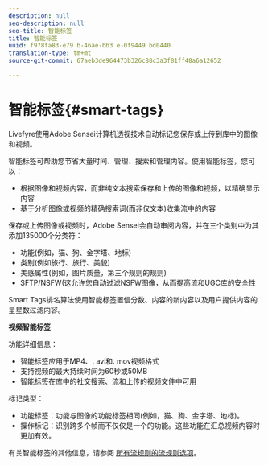 ```yaml
---
description: null
seo-description: null
seo-title: 智能标签
title: 智能标签
uuid: f978fa83-e79 b-46ae-bb3 e-0f9449 bd0440
translation-type: tm+mt
source-git-commit: 67aeb3de964473b326c88c3a3f81ff48a6a12652

---
```



# 智能标签{#smart-tags}

Livefyre使用Adobe Sensei计算机透视技术自动标记您保存或上传到库中的图像和视频。

智能标签可帮助您节省大量时间、管理、搜索和管理内容。使用智能标签，您可以：

* 根据图像和视频内容，而非纯文本搜索保存和上传的图像和视频，以精确显示内容
* 基于分析图像或视频的精确搜索词(而非仅文本)收集流中的内容

保存或上传图像或视频时，Adobe Sensei会自动审阅内容，并在三个类别中为其添加135000个分类符：

* 功能(例如，猫、狗、金字塔、地标)
* 类别(例如旅行、旅行、美貌)
* 美感属性(例如，图片质量，第三个规则的规则)
* SFTP/NSFW(这允许您自动过滤NSFW图像，从而提高流和UGC库的安全性

Smart Tags排名算法使用智能标签置信分数、内容的新内容以及用户提供内容的星星数过滤内容。

**视频智能标签**

功能详细信息：

* 智能标签应用于MP4、. avi和. mov视频格式
* 支持视频的最大持续时间为60秒或50MB
* 智能标签在库中的社交搜索、流和上传的视频文件中可用

标记类型：

* 功能标签：功能与图像的功能标签相同(例如，猫、狗、金字塔、地标)。
* 操作标记：识别跨多个帧而不仅仅是一个的功能。这些功能在汇总视频内容时更加有效。

有关智能标签的其他信息，请参阅 [所有流规则的流规则选项](../../c-streams/c-stream-rule-options-for-all-stream-rules.md#c_stream_rule_options_for_all_stream_rules)。
